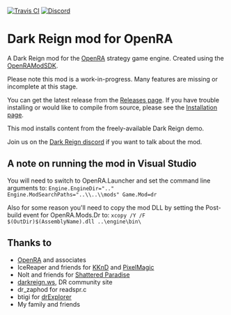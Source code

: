 [![Travis CI](https://travis-ci.org/drogoganor/DarkReign.svg?branch=master)](https://travis-ci.org/drogoganor/DarkReign/builds#) [![Discord](https://img.shields.io/discord/102860784329052160.svg)](https://discord.gg/3MKcGSW)

# Dark Reign mod for OpenRA

A Dark Reign mod for the [OpenRA](https://github.com/OpenRA/OpenRA) strategy game engine. Created using the [OpenRAModSDK](https://github.com/OpenRA/OpenRAModSDK).

Please note this mod is a work-in-progress. Many features are missing or incomplete at this stage.

You can get the latest release from the [Releases page](https://github.com/drogoganor/DarkReign/releases). If you have trouble installing or would like to compile from source, please see the [Installation page](https://github.com/drogoganor/DarkReign/wiki/Installation).

This mod installs content from the freely-available Dark Reign demo.

Join us on the [Dark Reign discord](https://discord.gg/3MKcGSW) if you want to talk about the mod.

## A note on running the mod in Visual Studio

You will need to switch to OpenRA.Launcher and set the command line arguments to: `Engine.EngineDir=".." Engine.ModSearchPaths="..\\..\\mods" Game.Mod=dr`

Also for some reason you'll need to copy the mod DLL by setting the Post-build event for OpenRA.Mods.Dr to: `xcopy /Y /F $(OutDir)$(AssemblyName).dll ..\engine\bin\`

## Thanks to

* [OpenRA](http://www.openra.net/) and associates
* IceReaper and friends for [KKnD](https://www.kknd-game.com/) and [PixelMagic](https://eiveo.net/pixelmagic.html)
* Nolt and friends for [Shattered Paradise](https://www.moddb.com/mods/shattered-paradise/downloads)
* [darkreign.ws](http://darkreign.ws/), DR community site
* dr_zaphod for readspr.c
* btigi for [drExplorer](https://github.com/btigi/drExplorer)
* My family and friends